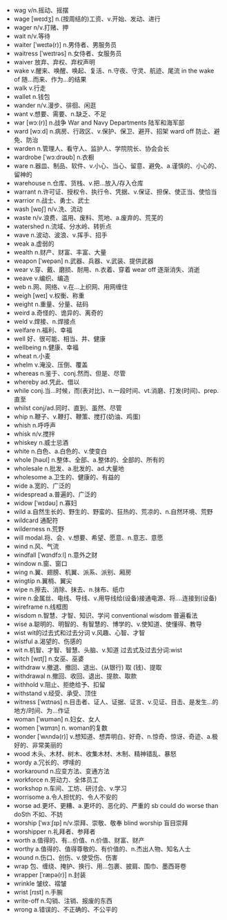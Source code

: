 - wag v/n.摇动、摇摆
- wage [weɪdʒ] n.(按周结的)工资、v.开始、发动、进行
- wager n/v.打赌、押
- wait n/v.等待
- waiter [ˈweɪtə(r)] n.男侍者、男服务员
- waitress [ˈweɪtrəs] n.女侍者、女服务员
- waiver 放弃、弃权、弃权声明
- wake v.醒来、唤醒、唤起、复活、n.守夜、守灵、航迹、尾流  in the wake of 随...而来、作为...的结果
- walk v.行走
- wallet n.钱包
- wander n/v.漫步、徘徊、闲逛
- want v.想要、需要、n.缺乏、不足
- war [wɔː(r)] n.战争  War and Navy Departments 陆军和海军部
- ward [wɔːd] n.病房、行政区、v.保护、保卫、避开、招架  ward off 防止、避免、防治
- warden n.管理人、看守人、监护人、学院院长、协会会长
- wardrobe [ˈwɔːdrəʊb] n.衣橱
- ware n.器皿、制品、软件、v.小心、当心、留意、避免、a.谨慎的、小心的、留神的
- warehouse n.仓库、货栈、v.把...放入/存入仓库
- warrant n.许可证、授权令、执行令、凭据、v.保证、担保、使正当、使恰当
- warrior n.战士、勇士、武士
- wash [wɒʃ] n/v.洗、流动
- waste n/v.浪费、滥用、废料、荒地、a.废弃的、荒芜的
- watershed n.流域、分水岭、转折点
- wave n.波动、波浪、v.挥手、招手
- weak a.虚弱的
- wealth n.财产、财富、丰富、大量
- weapon [ˈwepən] n.武器、兵器、v.武装、提供武器
- wear v.穿、戴、磨损、耐用、n.衣着、穿着 wear off 逐渐消失、消逝
- weave v.编织、编造
- web n.网、网络、v.在...上织网、用网缠住
- weigh [weɪ] v.权衡、称重
- weight n.重量、分量、砝码
- weird a.奇怪的、诡异的、离奇的
- weld v.焊接、n.焊接点
- welfare n.福利、幸福
- well 好、很可能、相当、井、健康
- wellbeing n.健康、幸福
- wheat n.小麦
- whelm v.淹没、压倒、覆盖
- whereas n.鉴于、conj.然而、但是、尽管
- whereby ad.凭此、借以
- while conj.当...时候，而(表对比)、n.一段时间、vt.消磨、打发(时间)、prep.直至
- whilst conj/ad.同时、直到、虽然、尽管
- whip n.鞭子、v.鞭打、鞭策、搅打(奶油、鸡蛋)
- whish n.呼呼声
- whisk n/v.搅拌
- whiskey n.威士忌酒
- white n.白色、a.白色的、v.使变白
- whole [həʊl] n.整体、全部、a.整体的、全部的、所有的
- wholesale n.批发、a.批发的、ad.大量地
- wholesome a.卫生的、健康的、有益的
- wide a.宽的、广泛的
- widespread a.普遍的、广泛的
- widow [ˈwɪdəʊ] n.寡妇
- wild a.自然生长的、野生的、野蛮的、狂热的、荒凉的、n.自然环境、荒野  
- wildcard 通配符
- wilderness n.荒野
- will modal.将、会、v.想要、希望、愿意、n.意志、意愿
- wind n.风、气流
- windfall [ˈwɪndfɔːl] n.意外之财
- window n.窗、窗口
- wing n.翼、翅膀、机翼、派系、派别、厢房
- wingtip n.翼梢、翼尖
- wipe n.擦去、消除、抹去、n.抹布、纸巾
- wire n.金属丝、电线、导线、v.用导线给(设备)接通电源、将....连接到(设备)
- wireframe n.线框图
- wisdom n.智慧、才智、知识、学问  conventional wisdom 普遍看法
- wise a.聪明的、明智的、有智慧的、博学的、v.使知道、使懂得、教导
- wist wit的过去式和过去分词 v.风趣、心智、才智
- wistful a.渴望的、伤感的
- wit n.机智、才智、智慧、头脑、v.知道  过去式及过去分词:wist
- witch [wɪtʃ] n.女巫、巫婆
- withdraw v.撤退、撤回、退出、(从银行) 取 (钱)、提取
- withdrawal n.撤回、收回、退出、提款、取款
- withhold v.阻止、拒绝给予、扣留
- withstand v.经受、承受、顶住
- witness [ˈwɪtnəs] n.目击者、证人、证据、证言、v.见证、目击、是发生...的地方/时间、为...作证
- woman [ˈwʊmən] n.妇女、女人
- women [ˈwɪmɪn] n. woman的复数
- wonder [ˈwʌndə(r)] v.想知道、想弄明白、好奇、n.惊奇、惊讶、奇迹、a.极好的、非常美丽的
- wood 木头、木材、树木、收集木材、木制、精神错乱、暴怒
- wordy a.冗长的、啰嗦的
- workaround n.应变方法、变通方法
- workforce n.劳动力、全体员工
- workshop n.车间、工坊、研讨会、v.学习
- worrisome a.令人担忧的、令人不安的
- worse ad.更坏、更糟、a.更坏的、恶化的、严重的  sb could do worse than doSth 不如、不妨
- worship [ˈwɜːʃɪp] n/v.崇拜、崇敬、敬奉  blind worship 盲目崇拜
- worshipper n.礼拜者、参拜者 
- worth a.值得的、有...价值、n.价值、财富、财产
- worthy a.值得的、值得尊敬的、有价值的、n.杰出人物、知名人士
- wound n.伤口、创伤、v.使受伤、伤害
- wrap 包、缠绕、掩护、换行、用...包裹、披肩、围巾、墨西哥卷
- wrapper [ˈræpə(r)] n.封装
- wrinkle 皱纹、褶皱
- wrist [rɪst] n.手腕
- write-off n.勾销、注销、报废的东西
- wrong a.错误的、不正确的、不公平的
